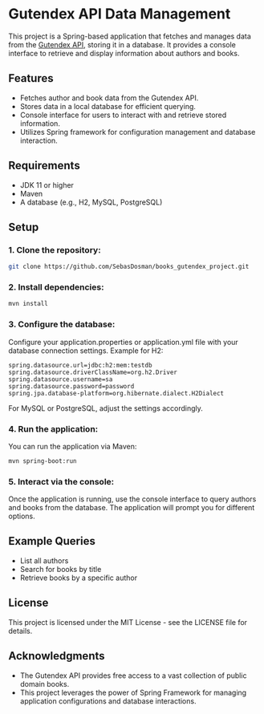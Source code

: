 # Gutendex API Data Management
This project is a Spring-based application that fetches and manages data from the [Gutendex API](https://gutendex.com/books), storing it in a database. It provides a console interface to retrieve and display information about authors and books.

## Features
- Fetches author and book data from the Gutendex API.
- Stores data in a local database for efficient querying.
- Console interface for users to interact with and retrieve stored information.
- Utilizes Spring framework for configuration management and database interaction.

## Requirements
- JDK 11 or higher
- Maven
- A database (e.g., H2, MySQL, PostgreSQL)

## Setup
### 1. Clone the repository:
```bash
git clone https://github.com/SebasDosman/books_gutendex_project.git
```
### 2. Install dependencies:
```bash
mvn install
```
### 3. Configure the database:
   Configure your application.properties or application.yml file with your database connection settings.
   Example for H2:
```properties
spring.datasource.url=jdbc:h2:mem:testdb
spring.datasource.driverClassName=org.h2.Driver
spring.datasource.username=sa
spring.datasource.password=password
spring.jpa.database-platform=org.hibernate.dialect.H2Dialect
```
For MySQL or PostgreSQL, adjust the settings accordingly.
### 4. Run the application:
   You can run the application via Maven:
```bash
mvn spring-boot:run
```
### 5. Interact via the console:
Once the application is running, use the console interface to query authors and books from the database. The application will prompt you for different options.

## Example Queries
- List all authors
- Search for books by title
- Retrieve books by a specific author

## License
This project is licensed under the MIT License - see the LICENSE file for details.

## Acknowledgments
- The Gutendex API provides free access to a vast collection of public domain books.
- This project leverages the power of Spring Framework for managing application configurations and database interactions.
